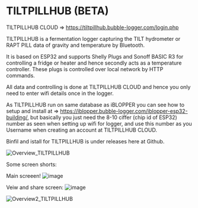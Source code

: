 # TILTPILLHUB (BETA)
TILTPILLHUB CLOUD => https://tiltpillhub.bubble-logger.com/login.php

TILTPILLHUB is a fermentation logger capturing the TILT hydrometer or RAPT PILL data of gravity and temperature by Bluetooth.

It is based on ESP32 and supports Shelly Plugs and Sonoff BASIC R3 for controlling a fridge or heater and hence secondly acts as a temperature controller. These plugs is controlled over local network by HTTP commands.

All data and controlling is done at TILTPILLHUB CLOUD and hence you only need to enter wifi details once in the logger.

As TILTPILLHUB run on same database as iBLOPPER you can see how to setup and install at => https://iblopper.bubble-logger.com/iblopper-esp32-building/, but basically you just need the 8-10 ciffer (chip id of ESP32) number as seen when setting up wifi for logger, and use this number as you Username when creating an account at TILTPILLHUB CLOUD. 

Binfil and istall for TILTPILLHUB is under releases here at Github.


![Overview_TILTPILLHUB](https://user-images.githubusercontent.com/16992918/216659475-5f0e1974-2800-446a-8781-19560506e31d.png)

Some screen shorts:

Main screeen!
![image](https://user-images.githubusercontent.com/16992918/216759709-5f6c3e67-952e-4266-92aa-a21e3cdb3974.png)


Veiw and share screen:
![image](https://user-images.githubusercontent.com/16992918/216759794-4084dbde-4a4b-40e3-b9dc-2bb31cd54069.png)




![Overview2_TILTPILLHUB](https://user-images.githubusercontent.com/16992918/216659482-7c5874e1-c3ca-4bc6-96b4-3485cd1c1937.png)
